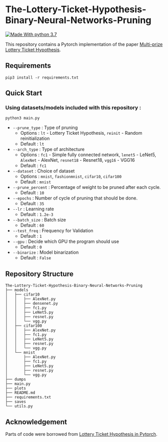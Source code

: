 # The-Lottery-Ticket-Hypothesis-Binary-Neural-Networks-Pruning 
[![Made With python 3.7](https://img.shields.io/badge/Made%20with-Python%203.7-brightgreen)]() 

This repository contains a Pytorch implementation of the paper [Multi-prize Lottery Ticket Hypothesis](https://openreview.net/pdf?id=U_mat0b9iv).

## Requirements
```
pip3 install -r requirements.txt
```
## Quick Start
### Using datasets/models included with this repository :
```
python3 main.py
```
- `--prune_type` : Type of pruning  
	- Options : `lt` - Lottery Ticket Hypothesis, `reinit` - Random reinitialization
	- Default : `lt`
- `--arch_type`	 : Type of architecture
	- Options : `fc1` - Simple fully connected network, `lenet5` - LeNet5, `AlexNet` - AlexNet, `resnet18` - Resnet18, `vgg16` - VGG16 
	- Default : `fc1`
- `--dataset`	: Choice of dataset 
	- Options : `mnist`, `fashionmnist`, `cifar10`, `cifar100` 
	- Default : `mnist`
- `--prune_percent`	: Percentage of weight to be pruned after each cycle. 
	- Default : `10`
- `--epochs`	: Number of cycle of pruning that should be done. 
	- Default : `35`
- `--lr`	: Learning rate 
	- Default : `1.2e-3`
- `--batch_size`	: Batch size 
	- Default : `60`
- `--test_freq`	: Frequency for Validation 
	- Default : `1`
- `--gpu`	: Decide which GPU the program should use 
	- Default : `0`
- `--binarize`	: Model binarization
	- Default : `False`

## Repository Structure
```
The-Lottery-Ticket-Hypothesis-Binary-Neural-Networks-Pruning
├── models
│   ├── cifar10
│   │   ├── AlexNet.py
│   │   ├── densenet.py
│   │   ├── fc1.py
│   │   ├── LeNet5.py
│   │   ├── resnet.py
│   │   └── vgg.py
│   ├── cifar100
│   │   ├── AlexNet.py
│   │   ├── fc1.py
│   │   ├── LeNet5.py
│   │   ├── resnet.py
│   │   └── vgg.py
│   └── mnist
│       ├── AlexNet.py
│       ├── fc1.py
│       ├── LeNet5.py
│       ├── resnet.py
│       └── vgg.py
├── dumps
├── main.py
├── plots
├── README.md
├── requirements.txt
├── saves
└── utils.py

```

## Acknowledgement 
Parts of code were borrowed from [Lottery Ticket Hypothesis in Pytorch](https://github.com/rahulvigneswaran/Lottery-Ticket-Hypothesis-in-Pytorch).
